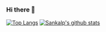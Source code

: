 ### Hi there 👋
[![Top Langs](https://github-readme-stats.vercel.app/api/top-langs/?username=sankalp0009&layout=compact)](https://github.com/sankalp0009/github-readme-stats)
[![Sankalp's github stats](https://github-readme-stats.vercel.app/api?username=sankalp0009&show_icons=true&theme=tokyonight)](https://github.com/anuraghazra/github-readme-stats)
<!--
**sankalp0009/sankalp0009** is a ✨ _special_ ✨ repository because its `README.md` (this file) appears on your GitHub profile.
Here are some ideas to get you started: 
- 🔭 I’m currently working on ...
- 🌱 I’m currently learning ...
- 👯 I’m looking to collaborate on ...
- 🤔 I’m looking for help with ...
- 💬 Ask me about ...
- 📫 How to reach me: ...
- 😄 Pronouns: ...
- ⚡ Fun fact: ...
-->
